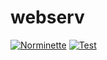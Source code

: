 # webserv
[![Norminette](https://github.com/ywake/webserv/actions/workflows/norm.yml/badge.svg)](https://github.com/ywake/webserv/actions/workflows/norm.yml) [![Test](https://github.com/ywake/webserv/actions/workflows/test.yml/badge.svg)](https://github.com/ywake/webserv/actions/workflows/test.yml)

